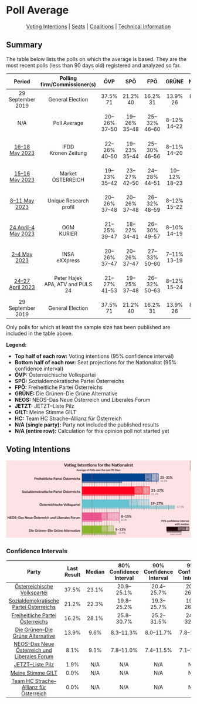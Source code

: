 # Poll Average

<p align="center"><a href="#voting-intentions">Voting Intentions</a> | <a href="#seats">Seats</a> | <a href="#coalitions">Coalitions</a> | <a href="#technical-information">Technical Information</a></p>

## Summary

The table below lists the polls on which the average is based. They are the most recent polls (less than 90 days old) registered and analyzed so far.

| Period     | Polling firm/Commissioner(s) | ÖVP | SPÖ | FPÖ | GRÜNE | NEOS | JETZT | G!LT | HC |
|:----------:|:----------------------------:|:--:|:--:|:--:|:--:|:--:|:--:|:--:|:--:|
| 29 September 2019 | General Election | 37.5% <br> 71 | 21.2% <br> 40 | 16.2% <br> 31 | 13.9% <br> 26 | 8.1% <br> 15 | 1.9% <br> 0 | 0.0% <br> 0 | 0.0% <br> 0 |
| N/A | Poll Average | 20–26% <br> 37–50 | 19–26% <br> 35–48 | 25–32% <br> 46–60 | 8–12% <br> 14–22 | 7–12% <br> 13–22 | N/A <br> N/A | N/A <br> N/A | N/A <br> N/A |
| [16–18 May 2023](2023-05-18-IFDD.html) | IFDD <br> Kronen Zeitung | 22–26% <br> 40–50 | 19–23% <br> 35–44 | 25–30% <br> 46–56 | 8–11% <br> 14–20 | 7–10% <br> 12–18 | N/A <br> N/A | N/A <br> N/A | N/A <br> N/A |
| [15–16 May 2023](2023-05-16-Market.html) | Market <br> ÖSTERREICH | 19–23% <br> 35–42 | 23–27% <br> 42–50 | 24–28% <br> 44–51 | 10–12% <br> 18–23 | 10–12% <br> 17–22 | N/A <br> N/A | N/A <br> N/A | N/A <br> N/A |
| [8–11 May 2023](2023-05-11-UniqueResearch.html) | Unique Research <br> profil | 20–26% <br> 37–48 | 20–26% <br> 37–48 | 26–32% <br> 48–59 | 8–12% <br> 15–22 | 7–11% <br> 13–20 | N/A <br> N/A | N/A <br> N/A | N/A <br> N/A |
| [24 April–4 May 2023](2023-05-04-OGM.html) | OGM <br> KURIER | 21–25% <br> 39–47 | 18–22% <br> 34–41 | 26–30% <br> 49–57 | 8–10% <br> 14–19 | 8–10% <br> 14–19 | N/A <br> N/A | N/A <br> N/A | N/A <br> N/A |
| [2–4 May 2023](2023-05-04-INSA.html) | INSA <br> eXXpress | 20–26% <br> 37–47 | 20–26% <br> 37–47 | 27–33% <br> 50–60 | 7–11% <br> 13–19 | 7–11% <br> 13–18 | N/A <br> N/A | N/A <br> N/A | N/A <br> N/A |
| [24–27 April 2023](2023-04-27-PeterHajek.html) | Peter Hajek <br> APA, ATV and PULS 24 | 21–27% <br> 41–53 | 19–25% <br> 37–48 | 26–32% <br> 50–63 | 8–12% <br> 15–24 | 7–11% <br> 14–21 | N/A <br> N/A | N/A <br> N/A | N/A <br> N/A |
| 29 September 2019 | General Election | 37.5% <br> 71 | 21.2% <br> 40 | 16.2% <br> 31 | 13.9% <br> 26 | 8.1% <br> 15 | 1.9% <br> 0 | 0.0% <br> 0 | 0.0% <br> 0 |

Only polls for which at least the sample size has been published are included in the table above.

**Legend:**
+ **Top half of each row:** Voting intentions (95% confidence interval)
+ **Bottom half of each row:** Seat projections for the Nationalrat (95% confidence interval)
+ **ÖVP:** Österreichische Volkspartei
+ **SPÖ:** Sozialdemokratische Partei Österreichs
+ **FPÖ:** Freiheitliche Partei Österreichs
+ **GRÜNE:** Die Grünen–Die Grüne Alternative
+ **NEOS:** NEOS–Das Neue Österreich und Liberales Forum
+ **JETZT:** JETZT–Liste Pilz
+ **G!LT:** Meine Stimme G!LT
+ **HC:** Team HC Strache–Allianz für Österreich
+ **N/A (single party):** Party not included the published results
+ **N/A (entire row):** Calculation for this opinion poll not started yet

## Voting Intentions

![Graph with voting intentions not yet produced](average.png "Voting Intentions")

### Confidence Intervals

| Party | Last Result | Median | 80% Confidence Interval | 90% Confidence Interval | 95% Confidence Interval | 99% Confidence Interval |
|:-----:|:-----------:|:------:|:-----------------------:|:-----------------------:|:-----------------------:|:-----------------------:|
| <a href="#österreichische-volkspartei">Österreichische Volkspartei</a> | 37.5% | 23.1% | 20.9–25.1% |20.4–25.7% | 20.0–26.2% | 19.3–27.2% |
| <a href="#sozialdemokratische-partei-österreichs">Sozialdemokratische Partei Österreichs</a> | 21.2% | 22.3% | 19.8–25.2% |19.3–25.7% | 19.0–26.2% | 18.3–27.0% |
| <a href="#freiheitliche-partei-österreichs">Freiheitliche Partei Österreichs</a> | 16.2% | 28.1% | 25.8–30.7% |25.2–31.5% | 24.8–32.0% | 24.1–33.1% |
| <a href="#die-grünen–die-grüne-alternative">Die Grünen–Die Grüne Alternative</a> | 13.9% | 9.6% | 8.3–11.3% |8.0–11.7% | 7.8–12.1% | 7.3–12.7% |
| <a href="#neos–das-neue-österreich-und-liberales-forum">NEOS–Das Neue Österreich und Liberales Forum</a> | 8.1% | 9.1% | 7.8–11.0% |7.4–11.5% | 7.1–11.8% | 6.6–12.4% |
| <a href="#jetzt–liste-pilz">JETZT–Liste Pilz</a> | 1.9% | N/A | N/A |N/A | N/A | N/A |
| <a href="#meine-stimme-g!lt">Meine Stimme G!LT</a> | 0.0% | N/A | N/A |N/A | N/A | N/A |
| <a href="#team-hc-strache–allianz-für-österreich">Team HC Strache–Allianz für Österreich</a> | 0.0% | N/A | N/A |N/A | N/A | N/A |

